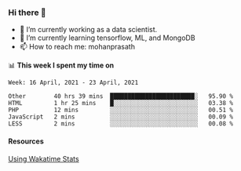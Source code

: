 ### Hi there 👋

- 🔭 I’m currently working as a data scientist.
- 🌱 I’m currently learning tensorflow, ML, and MongoDB
- 📫 How to reach me: mohanprasath

📊 **This week I spent my time on**
<!--START_SECTION:waka-->
```text
Week: 16 April, 2021 - 23 April, 2021

Other        40 hrs 39 mins  ████████████████████████░   95.90 % 
HTML         1 hr 25 mins    █░░░░░░░░░░░░░░░░░░░░░░░░   03.38 % 
PHP          12 mins         ░░░░░░░░░░░░░░░░░░░░░░░░░   00.51 % 
JavaScript   2 mins          ░░░░░░░░░░░░░░░░░░░░░░░░░   00.09 % 
LESS         2 mins          ░░░░░░░░░░░░░░░░░░░░░░░░░   00.08 % 
```
<!--END_SECTION:waka-->

#### Resources
[Using Wakatime Stats](https://github.com/marketplace/actions/waka-readme)
